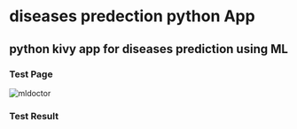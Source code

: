 # diseases predection python App
## python kivy app for diseases prediction using ML
### Test Page

![mldoctor](https://github.com/VIshnu12Vk/project_python/assets/118201211/bd3a5179-07a7-489b-ae0f-91e35f1bd337)


### Test Result



